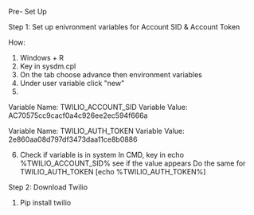 Pre- Set Up

Step 1:
Set up enivronment variables for Account SID & Account Token

How:
1. Windows + R  
2. Key in sysdm.cpl
3. On the tab choose advance then environment variables
4. Under user variable click "new"
5. 
Variable Name: TWILIO_ACCOUNT_SID
Variable Value: AC70575cc9cacf0a4c926ee2ec594f666a

Variable Name: TWILIO_AUTH_TOKEN 
Variable Value: 2e860aa08d797df3473daa11ce8b0886

6. Check if variable is in system
In CMD, key in echo %TWILIO_ACCOUNT_SID%
see if the value appears
Do the same for TWILIO_AUTH_TOKEN [echo %TWILIO_AUTH_TOKEN%]

Step 2:
Download Twilio 
1. Pip install twilio
